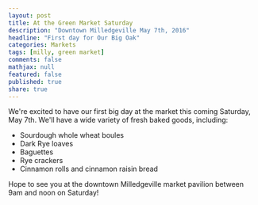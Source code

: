 ```yaml
---
layout: post
title: At the Green Market Saturday
description: "Downtown Milledgeville May 7th, 2016"
headline: "First day for Our Big Oak"
categories: Markets
tags: [milly, green market]
comments: false
mathjax: null
featured: false
published: true
share: true
---
```


We're excited to have our first big day at the market this coming Saturday, May 7th. We'll have a wide variety of fresh baked goods, including:

 * Sourdough whole wheat boules
 * Dark Rye loaves
 * Baguettes
 * Rye crackers
 * Cinnamon rolls and cinnamon raisin bread

Hope to see you at the downtown Milledgeville market pavilion between 9am and noon on Saturday!
